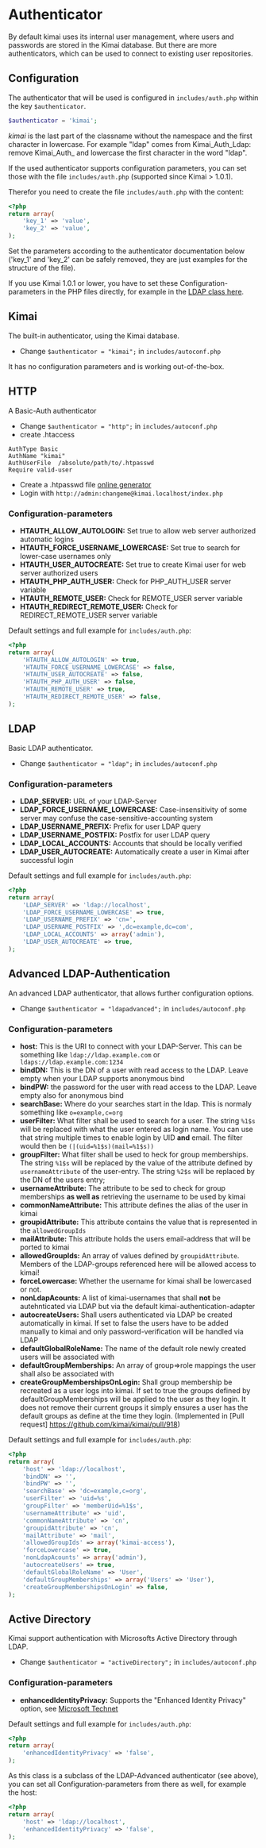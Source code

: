 # Authenticator

By default kimai uses its internal user management, where users and passwords are stored in the Kimai database.
But there are more authenticators, which can be used to connect to existing user repositories.

## Configuration

The authenticator that will be used is configured in ``includes/auth.php`` within the key ``$authenticator``. 

```php
$authenticator = 'kimai';
```

*kimai* is the last part of the classname without the namespace and the first character in lowercase. 
For example "ldap" comes from Kimai\_Auth\_Ldap: remove Kimai\_Auth\_ and lowercase the first character in the word "ldap".

If the used authenticator supports configuration parameters, you can set those with the file ``includes/auth.php`` 
(supported since Kimai > 1.0.1). 

Therefor you need to create the file ``includes/auth.php`` with the content:

```php
<?php
return array(
    'key_1' => 'value',
    'key_2' => 'value',
);
```

Set the parameters according to the authenticator documentation below ('key_1' and 'key_2' can be safely 
removed, they are just examples for the structure of the file).

If you use Kimai 1.0.1 or lower, you have to set these Configuration-parameters in the PHP files directly, for 
example in the [LDAP class here](https://github.com/kimai/kimai/blob/master/libraries/Kimai/Auth/Ldap.php).

## Kimai

The built-in authenticator, using the Kimai database.

* Change ``$authenticator = "kimai";`` in ``includes/autoconf.php``

It has no configuration parameters and is working out-of-the-box.

## HTTP

A Basic-Auth authenticator

* Change ``$authenticator = "http";`` in ``includes/autoconf.php``
* create .htaccess

```
AuthType Basic
AuthName "kimai"
AuthUserFile  /absolute/path/to/.htpasswd
Require valid-user
```

* Create a .htpasswd file [online generator](http://www.htaccesstools.com/htpasswd-generator/)
* Login with ``http://admin:changeme@kimai.localhost/index.php``

### Configuration-parameters

* **HTAUTH_ALLOW_AUTOLOGIN:** Set true to allow web server authorized automatic logins
* **HTAUTH_FORCE_USERNAME_LOWERCASE:** Set true to search for lower-case usernames only
* **HTAUTH_USER_AUTOCREATE:** Set true to create Kimai user for web server authorized users
* **HTAUTH_PHP_AUTH_USER:** Check for PHP_AUTH_USER server variable
* **HTAUTH_REMOTE_USER:** Check for REMOTE_USER server variable
* **HTAUTH_REDIRECT_REMOTE_USER:** Check for REDIRECT_REMOTE_USER server variable


Default settings and full example for ``includes/auth.php``:

```php
<?php
return array(
    'HTAUTH_ALLOW_AUTOLOGIN' => true,
    'HTAUTH_FORCE_USERNAME_LOWERCASE' => false,
    'HTAUTH_USER_AUTOCREATE' => false,
    'HTAUTH_PHP_AUTH_USER' => false,
    'HTAUTH_REMOTE_USER' => true,
    'HTAUTH_REDIRECT_REMOTE_USER' => false,
);
```

## LDAP

Basic LDAP authenticator.

* Change ``$authenticator = "ldap";`` in ``includes/autoconf.php``

### Configuration-parameters

* **LDAP_SERVER:** URL of your LDAP-Server
* **LDAP_FORCE_USERNAME_LOWERCASE:** Case-insensitivity of some server may confuse the case-sensitive-accounting system
* **LDAP_USERNAME_PREFIX:** Prefix for user LDAP query
* **LDAP_USERNAME_POSTFIX:** Postfix for user LDAP query
* **LDAP_LOCAL_ACCOUNTS:** Accounts that should be locally verified
* **LDAP_USER_AUTOCREATE:** Automatically create a user in Kimai after successful login 


Default settings and full example for ``includes/auth.php``:

```php
<?php
return array(
    'LDAP_SERVER' => 'ldap://localhost',
    'LDAP_FORCE_USERNAME_LOWERCASE' => true,
    'LDAP_USERNAME_PREFIX' => 'cn=',
    'LDAP_USERNAME_POSTFIX' => ',dc=example,dc=com',
    'LDAP_LOCAL_ACCOUNTS' => array('admin'),
    'LDAP_USER_AUTOCREATE' => true,
);
```

## Advanced LDAP-Authentication

An advanced LDAP authenticator, that allows further configuration options.

* Change ``$authenticator = "ldapadvanced";`` in ``includes/autoconf.php``

### Configuration-parameters

* **host:** This is the URI to connect with your LDAP-Server. This can be something like ```ldap://ldap.example.com``` or ``` ldaps://ldap.example.com:1234```
* **bindDN:** This is the DN of a user with read access to the LDAP. Leave empty when your LDAP supports anonymous bind
* **bindPW:** the password for the user with read access to the LDAP. Leave empty also for anonymous bind
* **searchBase:** Where do your searches start in the ldap. This is normaly something like ```o=example,c=org```
* **userFilter:** What filter shall be used to search for a user. The string ```%1$s``` will be replaced with what the user entered as login name. You can use that string multiple times to enable login by UID **and** email. The filter would then be ```(|(uid=%1$s)(mail=%1$s))```
* **groupFilter:** What filter shall be used to heck for group memberships. The string ```%1$s``` will be replaced by the value of the attribute defined by ```usernameAttribute``` of the user-entry. The string ```%2$s``` will be replaced by the DN of the users entry;
* **usernameAttribute:** The attribute to be sed to check for group memberships **as well as** retrieving the username to be used by kimai
* **commonNameAttribute:** This attribute defines the alias of the user in kimai
* **groupidAttribute:** This attribute contains the value that is represented in the ```allowedGroupIds```
* **mailAttribute:** This attribute holds the users email-address that will be ported to kimai
* **allowedGroupIds:** An array of values defined by ```groupidAttribute```. Members of the LDAP-groups referenced here will be allowed access to kimai!
* **forceLowercase:** Whether the username for kimai shall be lowercased or not.
* **nonLdapAcounts:** A list of kimai-usernames that shall **not** be autehnticated via LDAP but via the default kimai-authentication-adapter
* **autocreateUsers:** Shall users authenticated via LDAP be created automatically in kimai. If set to false the users have to be added manually to kimai and only password-verification will be handled via LDAP
* **defaultGlobalRoleName:** The name of the default role newly created users will be associated with
* **defaultGroupMemberships:** An array of group=>role mappings the user shall also be associated with
* **createGroupMembershipsOnLogin:** Shall group membership be recreated as a user logs into kimai.  If set to true the groups defined by defaultGroupMemberships will be applied to the user as they login.  It does not remove their current groups it simply ensures a user has the default groups as define at the time they login. (Implemented in [Pull request] https://github.com/kimai/kimai/pull/918)

Default settings and full example for ``includes/auth.php``:


```php
<?php
return array(
    'host' => 'ldap://localhost',
    'bindDN' => '',
    'bindPW' => '',
    'searchBase' => 'dc=example,c=org',
    'userFilter' => 'uid=%s',
    'groupFilter' => 'memberUid=%1$s',
    'usernameAttribute' => 'uid',
    'commonNameAttribute' => 'cn',
    'groupidAttribute' => 'cn',
    'mailAttribute' => 'mail',
    'allowedGroupIds' => array('kimai-access'),
    'forceLowercase' => true,
    'nonLdapAcounts' => array('admin'),
    'autocreateUsers' => true,
    'defaultGlobalRoleName' => 'User',
    'defaultGroupMemberships' => array('Users' => 'User'),
    'createGroupMembershipsOnLogin' => false,
);
```

## Active Directory

Kimai support authentication with Microsofts Active Directory through LDAP. 

* Change ``$authenticator = "activeDirectory";`` in ``includes/autoconf.php``

### Configuration-parameters

* **enhancedIdentityPrivacy:** Supports the "Enhanced Identity Privacy" option, see [Microsoft Technet](https://technet.microsoft.com/en-us/library/f351e0e3-6c78-49dc-9b0f-2b24e1b7411c)


Default settings and full example for ``includes/auth.php``:

```php
<?php
return array(
    'enhancedIdentityPrivacy' => 'false',
);
```

As this class is a subclass of the LDAP-Advanced authenticator (see above), you can set all Configuration-parameters from there as well, for example the host:

```php
<?php
return array(
    'host' => 'ldap://localhost',
    'enhancedIdentityPrivacy' => 'false',
);
```
